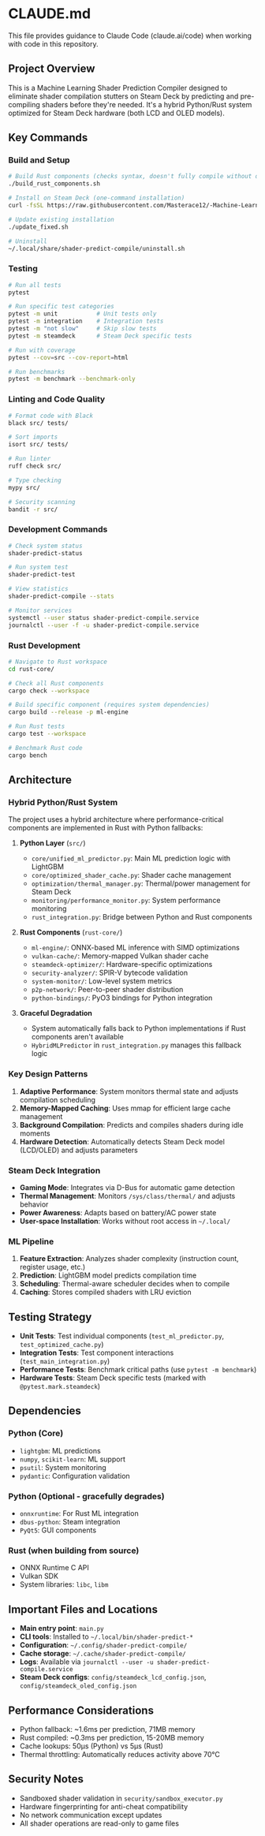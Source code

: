 # CLAUDE.md

This file provides guidance to Claude Code (claude.ai/code) when working with code in this repository.

## Project Overview

This is a Machine Learning Shader Prediction Compiler designed to eliminate shader compilation stutters on Steam Deck by predicting and pre-compiling shaders before they're needed. It's a hybrid Python/Rust system optimized for Steam Deck hardware (both LCD and OLED models).

## Key Commands

### Build and Setup

```bash
# Build Rust components (checks syntax, doesn't fully compile without dependencies)
./build_rust_components.sh

# Install on Steam Deck (one-command installation)
curl -fsSL https://raw.githubusercontent.com/Masterace12/-Machine-Learning-Shader-Prediction-Compiler/main/install_fixed.sh | bash -s -- --user-space --enable-autostart

# Update existing installation
./update_fixed.sh

# Uninstall
~/.local/share/shader-predict-compile/uninstall.sh
```

### Testing

```bash
# Run all tests
pytest

# Run specific test categories
pytest -m unit           # Unit tests only
pytest -m integration    # Integration tests
pytest -m "not slow"     # Skip slow tests
pytest -m steamdeck      # Steam Deck specific tests

# Run with coverage
pytest --cov=src --cov-report=html

# Run benchmarks
pytest -m benchmark --benchmark-only
```

### Linting and Code Quality

```bash
# Format code with Black
black src/ tests/

# Sort imports
isort src/ tests/

# Run linter
ruff check src/

# Type checking
mypy src/

# Security scanning
bandit -r src/
```

### Development Commands

```bash
# Check system status
shader-predict-status

# Run system test
shader-predict-test

# View statistics
shader-predict-compile --stats

# Monitor services
systemctl --user status shader-predict-compile.service
journalctl --user -f -u shader-predict-compile.service
```

### Rust Development

```bash
# Navigate to Rust workspace
cd rust-core/

# Check all Rust components
cargo check --workspace

# Build specific component (requires system dependencies)
cargo build --release -p ml-engine

# Run Rust tests
cargo test --workspace

# Benchmark Rust code
cargo bench
```

## Architecture

### Hybrid Python/Rust System

The project uses a hybrid architecture where performance-critical components are implemented in Rust with Python fallbacks:

1. **Python Layer** (`src/`)
   - `core/unified_ml_predictor.py`: Main ML prediction logic with LightGBM
   - `core/optimized_shader_cache.py`: Shader cache management
   - `optimization/thermal_manager.py`: Thermal/power management for Steam Deck
   - `monitoring/performance_monitor.py`: System performance monitoring
   - `rust_integration.py`: Bridge between Python and Rust components

2. **Rust Components** (`rust-core/`)
   - `ml-engine/`: ONNX-based ML inference with SIMD optimizations
   - `vulkan-cache/`: Memory-mapped Vulkan shader cache
   - `steamdeck-optimizer/`: Hardware-specific optimizations
   - `security-analyzer/`: SPIR-V bytecode validation
   - `system-monitor/`: Low-level system metrics
   - `p2p-network/`: Peer-to-peer shader distribution
   - `python-bindings/`: PyO3 bindings for Python integration

3. **Graceful Degradation**
   - System automatically falls back to Python implementations if Rust components aren't available
   - `HybridMLPredictor` in `rust_integration.py` manages this fallback logic

### Key Design Patterns

1. **Adaptive Performance**: System monitors thermal state and adjusts compilation scheduling
2. **Memory-Mapped Caching**: Uses mmap for efficient large cache management
3. **Background Compilation**: Predicts and compiles shaders during idle moments
4. **Hardware Detection**: Automatically detects Steam Deck model (LCD/OLED) and adjusts parameters

### Steam Deck Integration

- **Gaming Mode**: Integrates via D-Bus for automatic game detection
- **Thermal Management**: Monitors `/sys/class/thermal/` and adjusts behavior
- **Power Awareness**: Adapts based on battery/AC power state
- **User-space Installation**: Works without root access in `~/.local/`

### ML Pipeline

1. **Feature Extraction**: Analyzes shader complexity (instruction count, register usage, etc.)
2. **Prediction**: LightGBM model predicts compilation time
3. **Scheduling**: Thermal-aware scheduler decides when to compile
4. **Caching**: Stores compiled shaders with LRU eviction

## Testing Strategy

- **Unit Tests**: Test individual components (`test_ml_predictor.py`, `test_optimized_cache.py`)
- **Integration Tests**: Test component interactions (`test_main_integration.py`)
- **Performance Tests**: Benchmark critical paths (use `pytest -m benchmark`)
- **Hardware Tests**: Steam Deck specific tests (marked with `@pytest.mark.steamdeck`)

## Dependencies

### Python (Core)
- `lightgbm`: ML predictions
- `numpy`, `scikit-learn`: ML support
- `psutil`: System monitoring
- `pydantic`: Configuration validation

### Python (Optional - gracefully degrades)
- `onnxruntime`: For Rust ML integration
- `dbus-python`: Steam integration
- `PyQt5`: GUI components

### Rust (when building from source)
- ONNX Runtime C API
- Vulkan SDK
- System libraries: `libc`, `libm`

## Important Files and Locations

- **Main entry point**: `main.py`
- **CLI tools**: Installed to `~/.local/bin/shader-predict-*`
- **Configuration**: `~/.config/shader-predict-compile/`
- **Cache storage**: `~/.cache/shader-predict-compile/`
- **Logs**: Available via `journalctl --user -u shader-predict-compile.service`
- **Steam Deck configs**: `config/steamdeck_lcd_config.json`, `config/steamdeck_oled_config.json`

## Performance Considerations

- Python fallback: ~1.6ms per prediction, 71MB memory
- Rust compiled: ~0.3ms per prediction, 15-20MB memory
- Cache lookups: 50μs (Python) vs 5μs (Rust)
- Thermal throttling: Automatically reduces activity above 70°C

## Security Notes

- Sandboxed shader validation in `security/sandbox_executor.py`
- Hardware fingerprinting for anti-cheat compatibility
- No network communication except updates
- All shader operations are read-only to game files